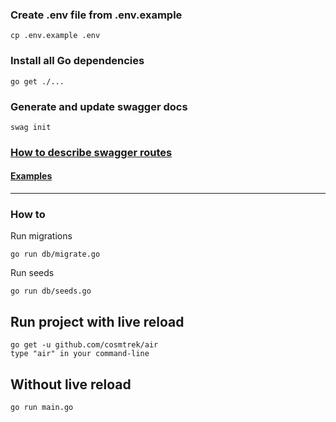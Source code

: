 ### Create .env file from .env.example
```
cp .env.example .env
```
### Install all Go dependencies
```
go get ./...
```
### Generate and update swagger docs
```
swag init
```
### [How to describe swagger routes](https://github.com/swaggo/swag/blob/master/README.md)
#### [Examples](https://github.com/swaggo/swag/blob/master/example/celler/controller/examples.go)
___
### How to 
Run migrations
```
go run db/migrate.go
```
Run seeds
```
go run db/seeds.go
```
## Run project with live reload 
```
go get -u github.com/cosmtrek/air
type "air" in your command-line
``` 
## Without live reload
```
go run main.go
```
